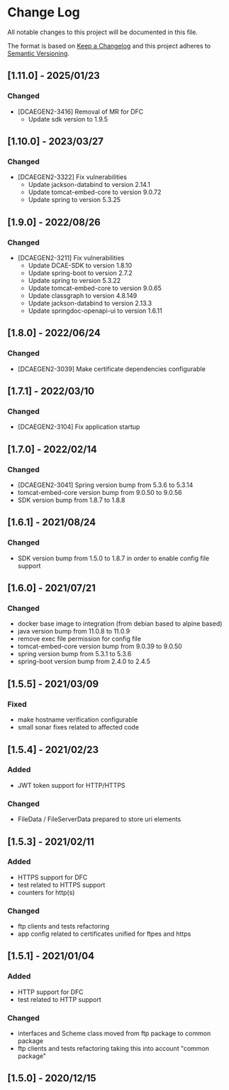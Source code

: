 # Change Log
All notable changes to this project will be documented in this file.

The format is based on [Keep a Changelog](http://keepachangelog.com/)
and this project adheres to [Semantic Versioning](http://semver.org/).

## [1.11.0] - 2025/01/23
### Changed
- [DCAEGEN2-3416] Removal of MR for DFC
  - Update sdk version to 1.9.5

## [1.10.0] - 2023/03/27
### Changed
- [DCAEGEN2-3322] Fix vulnerabilities
  - Update jackson-databind to version 2.14.1
  - Update tomcat-embed-core to version 9.0.72
  - Update spring to version 5.3.25

## [1.9.0] - 2022/08/26
### Changed
- [DCAEGEN2-3211] Fix vulnerabilities
  - Update DCAE-SDK to version 1.8.10
  - Update spring-boot to version 2.7.2
  - Update spring to version 5.3.22
  - Update tomcat-embed-core to version 9.0.65
  - Update classgraph to version 4.8.149
  - Update jackson-databind to version 2.13.3
  - Update springdoc-openapi-ui to version 1.6.11

## [1.8.0] - 2022/06/24
### Changed
- [DCAEGEN2-3039] Make certificate dependencies configurable

## [1.7.1] - 2022/03/10
### Changed
- [DCAEGEN2-3104] Fix application startup

## [1.7.0] - 2022/02/14
### Changed
- [DCAEGEN2-3041] Spring version bump from 5.3.6 to 5.3.14
- tomcat-embed-core version bump from 9.0.50 to 9.0.56
- SDK version bump from 1.8.7 to 1.8.8

## [1.6.1] - 2021/08/24
### Changed
- SDK version bump from 1.5.0 to 1.8.7 in order to enable config file support

## [1.6.0] - 2021/07/21
### Changed
- docker base image to integration (from debian based to alpine based)
- java version bump from 11.0.8 to 11.0.9
- remove exec file permission for config file
- tomcat-embed-core version bump from 9.0.39 to 9.0.50
- spring version bump from 5.3.1 to 5.3.6
- spring-boot version bump from 2.4.0 to 2.4.5

## [1.5.5] - 2021/03/09
### Fixed
- make hostname verification configurable
- small sonar fixes related to affected code

## [1.5.4] - 2021/02/23
### Added
- JWT token support for HTTP/HTTPS
### Changed
- FileData / FileServerData prepared to store uri elements

## [1.5.3] - 2021/02/11
### Added
- HTTPS support for DFC
- test related to HTTPS support
- counters for http(s)
### Changed
- ftp clients and tests refactoring
- app config related to certificates unified for ftpes and https

## [1.5.1] - 2021/01/04
### Added
- HTTP support for DFC
- test related to HTTP support
### Changed
- interfaces and Scheme class moved from ftp package to common package
- ftp clients and tests refactoring taking this into account "common package"

## [1.5.0] - 2020/12/15
